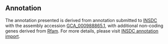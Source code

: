 

Annotation
----------

The annotation presented is derived from annotation submitted to
[INSDC](http://www.insdc.org) with the assembly accession
[GCA\_000988865.1](http://www.ebi.ac.uk/ena/data/view/GCA_000988865.1),
with additional non-coding genes derived from
[Rfam](http://rfam.xfam.org/). For more details, please visit [INSDC
annotation
import](http://ensemblgenomes.org/info/data/insdc_annotation).
